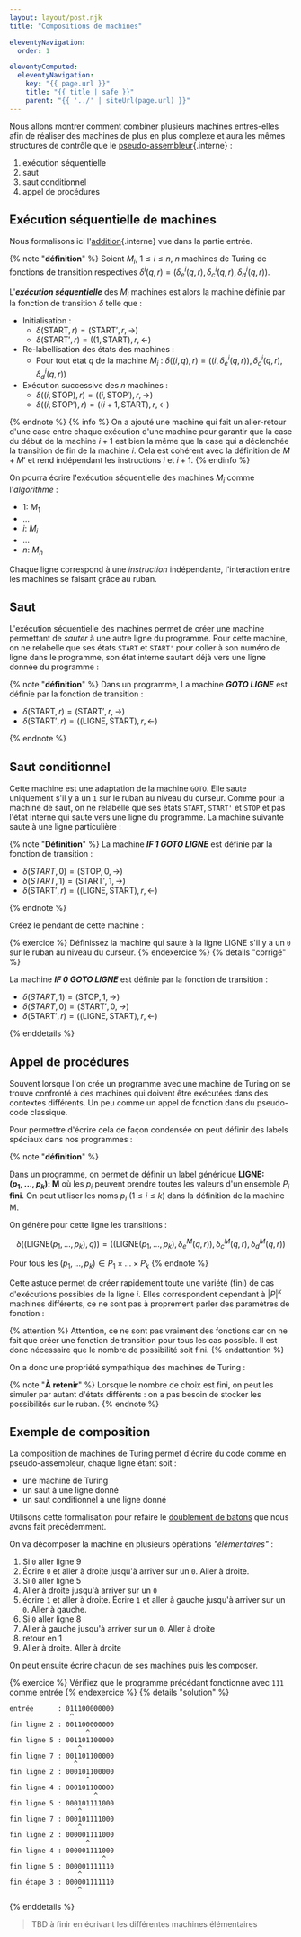 ```yaml
---
layout: layout/post.njk
title: "Compositions de machines"

eleventyNavigation:
  order: 1

eleventyComputed:
  eleventyNavigation:
    key: "{{ page.url }}"
    title: "{{ title | safe }}"
    parent: "{{ '../' | siteUrl(page.url) }}"
---
```


Nous allons montrer comment combiner plusieurs machines entres-elles afin de réaliser des machines de plus en plus complexe et aura les mêmes structures de contrôle que le [pseudo-assembleur](../../../exécuter-code/pseudo-assembleur/){.interne} :

1. exécution séquentielle
2. saut
3. saut conditionnel
4. appel de procédures

## Exécution séquentielle de machines

Nous formalisons ici l'[addition](../définitions/#addition-turing){.interne} vue dans la partie entrée.

<span id="exécution-séquentielle"></span>
{% note "**définition**" %}
Soient $M_i$, $1\leq i \leq n$, $n$ machines de Turing de fonctions de transition respectives $\delta^i(q, r) = (\delta^i_e(q, r), \delta^i_c(q, r), \delta^i_d(q, r))$.

L'**_exécution séquentielle_** des $M_i$ machines est alors la machine définie par la fonction de transition $\delta$ telle que :

- Initialisation :
  - $\delta(\text{START}, r) = (\text{START}', r, \rightarrow)$
  - $\delta(\text{START}', r) = ((1, \text{START}), r, \leftarrow)$
- Re-labellisation des états des machines :
  - Pour tout état $q$ de la machine $M_i$ : $\delta((i, q), r) = ((i, \delta^i_e(q, r)), \delta^i_c(q, r),\delta^i_d(q, r))$
- Exécution successive des $n$ machines :
  - $\delta((i, \text{STOP}), r) = ((i, \text{STOP}'), r,\rightarrow)$
  - $\delta((i, \text{STOP}'), r) = ((i+1, \text{START}), r,\leftarrow)$

{% endnote %}
{% info %}
On a ajouté une machine qui fait un aller-retour d'une case entre chaque exécution d'une machine pour garantir que la case du début de la machine $i+1$ est bien la même que la case qui a déclenchée la transition de fin de la machine $i$. Cela est cohérent avec la définition de $M+M'$ et rend indépendant les instructions $i$ et $i+1$.
{% endinfo %}

On pourra écrire l'exécution séquentielle des machines $M_i$ comme l'_algorithme_ :

- $1$: $M_1$
- ...
- $i$: $M_i$
- ...
- $n$: $M_n$

Chaque ligne correspond à une _instruction_ indépendante, l'interaction entre les machines se faisant grâce au ruban.

## Saut

L'exécution séquentielle des machines permet de créer une machine permettant de _sauter_ à une autre ligne du programme. Pour cette machine, on ne relabelle que ses états `START` et `START'` pour coller à son numéro de ligne dans le programme, son état interne sautant déjà vers une ligne donnée du programme :

{% note "**définition**" %}
Dans un programme, La machine **_GOTO LIGNE_** est définie par la fonction de transition :

- $\delta(\text{START}, r) = (\text{START}', r,\rightarrow)$
- $\delta(\text{START}', r) = ((\text{LIGNE}, \text{START}), r,\leftarrow)$

{% endnote %}

## Saut conditionnel

Cette machine est une adaptation de la machine `GOTO`. Elle saute uniquement s'il y a un `1` sur le ruban au niveau du curseur.
Comme pour la machine de saut, on ne relabelle que ses états `START`, `START'` et `STOP` et pas l'état interne qui saute vers une ligne du programme.
La machine suivante saute à une ligne particulière
 :

{% note "**Définition**" %}
La machine **_IF 1 GOTO LIGNE_** est définie par la fonction de transition :

- $\delta(START, 0) = (\text{STOP}, 0,\rightarrow)$
- $\delta(START, 1) = (\text{START}', 1,\rightarrow)$
- $\delta(\text{START}', r) = ((\text{LIGNE}, \text{START}), r,\leftarrow)$

{% endnote %}

Créez le pendant de cette machine :

{% exercice %}
Définissez la machine qui saute à la ligne $\text{LIGNE}$ s'il y a un `0` sur le ruban au niveau du curseur.
{% endexercice %}
{% details "corrigé" %}

La machine **_IF 0 GOTO LIGNE_** est définie par la fonction de transition :

- $\delta(START, 1) = (\text{STOP}, 1,\rightarrow)$
- $\delta(START, 0) = (\text{START}', 0,\rightarrow)$
- $\delta(\text{START}', r) = ((\text{LIGNE}, \text{START}), r,\leftarrow)$

{% enddetails %}

## Appel de procédures

Souvent lorsque l'on crée un programme avec une machine de Turing on se trouve confronté à des machines qui doivent être exécutées dans des contextes différents. Un peu comme un appel de fonction dans du pseudo-code classique.

Pour permettre d'écrire cela de façon condensée on peut définir des labels spéciaux dans nos programmes :

{% note "**définition**" %}

Dans un programme, on permet de définir un label générique **LIGNE: ($p_1, \dots, p_k$): M** où les $p_i$ peuvent prendre toutes les valeurs d'un ensemble $P_i$ **fini**. On peut utiliser les noms $p_i$ ($1\leq i \leq k$) dans la définition de la machine M.

On génère pour cette ligne les transitions :

$$
\delta((\text{LIGNE}(p_1, \dots, p_k), q)) = ((\text{LIGNE}(p_1, \dots, p_k), \delta^M_e(q, r)), \delta^M_c(q, r),\delta^M_d(q, r))
$$

Pour tous les $(p_1, \dots, p_k) \in P_1 \times \dots \times P_k$
{% endnote %}

Cette astuce permet de créer rapidement toute une variété (fini) de cas d'exécutions possibles de la ligne $i$. Elles correspondent cependant à $\vert P \vert^k$ machines différents, ce ne sont pas à proprement parler des paramètres de fonction :

{% attention %}
Attention, ce ne sont pas vraiment des fonctions car on ne fait que créer une fonction de transition pour tous les cas possible. Il est donc nécessaire que le nombre de possibilité soit fini.
{% endattention %}

On a donc une propriété sympathique des machines de Turing :

{% note "**À retenir**" %}
Lorsque le nombre de choix est fini, on peut les simuler par autant d'états différents : on a pas besoin de stocker les possibilités sur le ruban.
{% endnote %}

## Exemple de composition

La composition de machines de Turing permet d'écrire du code comme en pseudo-assembleur, chaque ligne étant soit :

- une machine de Turing
- un saut à une ligne donné
- un saut conditionnel à une ligne donné

Utilisons cette formalisation pour refaire le [doublement de batons](../exemple-doublement-batons) que nous avons fait précédemment.

On va décomposer la machine en plusieurs opérations _"élémentaires"_ :

1. Si `0` aller ligne 9
2. Écrire `0` et aller à droite jusqu'à arriver sur un `0`. Aller à droite.
3. Si `0` aller ligne 5
4. Aller à droite jusqu'à arriver sur un `0`
5. écrire `1` et aller à droite. Écrire `1` et aller à gauche jusqu'à arriver sur un `0`. Aller à gauche.
6. Si `0` aller ligne 8
7. Aller à gauche jusqu'à arriver sur un `0`. Aller à droite
8. retour en 1
9. Aller à droite. Aller à droite

On peut ensuite écrire chacun de ses machines puis les composer.

{% exercice %}
Vérifiez que le programme précédant fonctionne avec `111` comme entrée
{% endexercice %}
{% details "solution" %}

```
entrée      : 011100000000
               ^
fin ligne 2 : 001100000000
                   ^
fin ligne 5 : 001101100000
                 ^
fin ligne 7 : 001101100000
                ^
fin ligne 2 : 000101100000
                   ^
fin ligne 4 : 000101100000
                     ^
fin ligne 5 : 000101111000
                 ^
fin ligne 7 : 000101111000
                 ^
fin ligne 2 : 000001111000
                   ^
fin ligne 4 : 000001111000
                       ^
fin ligne 5 : 000001111110
                 ^
fin étape 3 : 000001111110
                 ^
```

{% enddetails %}

> TBD à finir en écrivant les différentes machines élémentaires